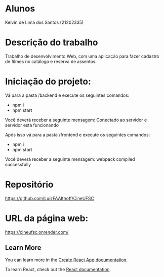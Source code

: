 # Alunos
Kelvin de Lima dos Santos (21202335)

# Descrição do trabalho

Trabalho de desenvolvimento Web, com uma aplicação para fazer cadastro de filmes no catálogo e reserva de assentos.

# Iniciação do projeto:

Vá para a pasta /backend e execute os seguintes comandos:
- npm i
- npm start

Você deverá receber a seguinte mensagem: Conectado ao servidor e servidor está funcionando

Após isso vá para a pasta /frontend e execute os seguintes comandos:
- npm i
- npm start

Você deverá receber a seguinte mensagem: webpack compiled successfully

# Repositório

https://github.com/LuizFAAlthoff/CineUFSC

# URL da página web:

https://cineufsc.onrender.com/

## Learn More

You can learn more in the [Create React App documentation](https://facebook.github.io/create-react-app/docs/getting-started).

To learn React, check out the [React documentation](https://reactjs.org/).

